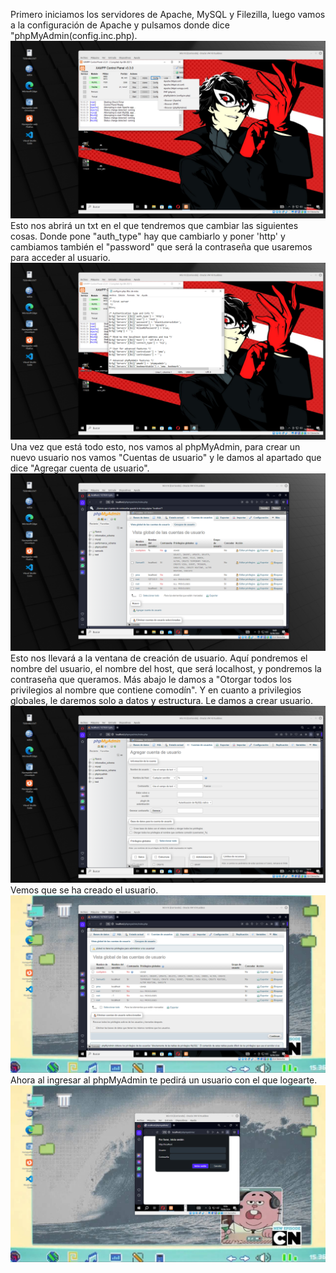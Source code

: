 Primero iniciamos los servidores de Apache, MySQL y Filezilla, luego vamos a la configuración de Apache y pulsamos donde dice "phpMyAdmin(config.inc.php). 
![](/Fotos/xammp1.png)
Esto nos abrirá un txt en el que tendremos que cambiar las siguientes cosas. 
Donde pone "auth_type" hay que cambiarlo y poner 'http' y cambiamos también el "password" que será la contraseña que usaremos para acceder al usuario.
![](/Fotos/xammp2.png)
Una vez que está todo esto, nos vamos al phpMyAdmin, para crear un nuevo usuario nos vamos "Cuentas de usuario" y le damos al apartado que dice "Agregar cuenta de usuario". 
![](/Fotos/xammp3.png)
Esto nos llevará a la ventana de creación de usuario. Aquí pondremos el nombre del usuario, el nombre del host, que será localhost, y pondremos la contraseña que queramos. 
Más abajo le damos a "Otorgar todos los privilegios al nombre que contiene comodín". 
Y en cuanto a privilegios globales, le daremos solo a datos y estructura. Le damos a crear usuario. 
![](/Fotos/xammp4.png)
Vemos que se ha creado el usuario. 
![](/Fotos/xammp5.png)
Ahora al ingresar al phpMyAdmin te pedirá un usuario con el que logearte.
![](/Fotos/xamm6.png)
